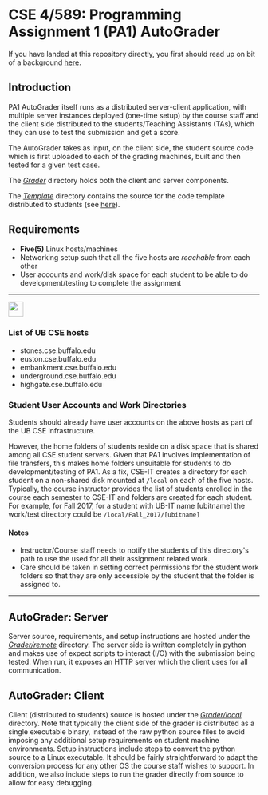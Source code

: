 # CSE 4/589: Programming Assignment 1 (PA1) AutoGrader
If you have landed at this repository directly, you first should read up on bit of a background [here](https://cse4589.github.io/).

## Introduction
PA1 AutoGrader itself runs as a distributed server-client application, with multiple server instances deployed (one-time setup) by the course staff and the client side distributed to the students/Teaching Assistants (TAs), which they can use to test the submission and get a score.

The AutoGrader takes as input, on the client side, the student source code which is first uploaded to each of the grading machines, built and then tested for a given test case.

The [_Grader_](/Grader) directory holds both the client and server components.

The [_Template_](/Template) directory contains the source for the code template distributed to students (see [here](https://docs.google.com/document/d/1Rct0Hv8vmQc6Yub_3SH4ElDkly8rSgNnDKSjrChPjqw/pub)).

## Requirements
* **Five(5)** Linux hosts/machines
* Networking setup such that all the five hosts are _reachable_ from each other
* User accounts and work/disk space for each student to be able to do development/testing to complete the assignment

***
<img src="http://cse4589.github.io/assets/site/images/UB_BLU_RGB.png" width=30></img>
### List of UB CSE hosts
* stones.cse.buffalo.edu
* euston.cse.buffalo.edu
* embankment.cse.buffalo.edu
* underground.cse.buffalo.edu
* highgate.cse.buffalo.edu

### Student User Accounts and Work Directories
Students should already have user accounts on the above hosts as part of the UB CSE infrastructure.

However, the home folders of students reside on a disk space that is shared among all CSE student servers. Given that PA1 involves implementation of file transfers, this makes home folders unsuitable for students to do development/testing of PA1. As a fix, CSE-IT creates a directory for each student on a non-shared disk mounted at ```/local``` on each of the five hosts.
Typically, the course instructor provides the list of students enrolled in the course each semester to CSE-IT and folders are created for each student. For example, for Fall 2017, for a student with UB-IT name [ubitname] the work/test directory could be
```/local/Fall_2017/[ubitname]```

#### Notes
* Instructor/Course staff needs to notify the students of this directory's path to use the used for all their assignment related work.
* Care should be taken in setting correct permissions for the student work folders so that they are only accessible by the student that the folder is assigned to.
***

## AutoGrader: Server
Server source, requirements, and setup instructions are hosted under the [_Grader/remote_](/Grader/remote) directory. The server side is written completely in python and makes use of expect scripts to interact (I/O) with the submission being tested. When run, it exposes an HTTP server which the client uses for all communication.

## AutoGrader: Client
Client (distributed to students) source is hosted under the [_Grader/local_](/Grader/local) directory. Note that typically the client side of the grader is distributed as a single executable binary, instead of the raw python source files to avoid imposing any additional setup requirements on student machine environments. Setup instructions include steps to convert the python source to a Linux executable. It should be fairly straightforward to adapt the conversion process for any other OS the course staff wishes to support. In addition, we also include steps to run the grader directly from source to allow for easy debugging.
